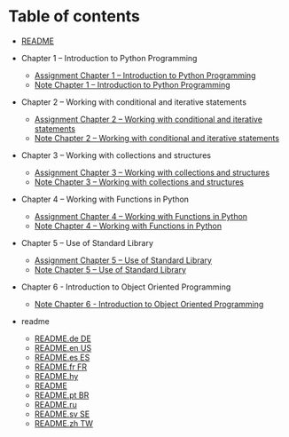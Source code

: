 # Table of contents

* [README](README.md)

* Chapter 1 – Introduction to Python Programming

  * [Assignment  Chapter 1 – Introduction to Python Programming](Chapter_1_–_Introduction_to_Python_Programming\Assignment__Chapter_1_–_Introduction_to_Python_Programming.md)
  * [Note  Chapter 1 – Introduction to Python Programming](Chapter_1_–_Introduction_to_Python_Programming\Note__Chapter_1_–_Introduction_to_Python_Programming.md)

* Chapter 2 – Working with conditional and iterative statements

  * [Assignment  Chapter 2 – Working with conditional and iterative statements](Chapter_2_–_Working_with_conditional_and_iterative_statements\Assignment__Chapter_2_–_Working_with_conditional_and_iterative_statements.md)
  * [Note  Chapter 2 – Working with conditional and iterative statements](Chapter_2_–_Working_with_conditional_and_iterative_statements\Note__Chapter_2_–_Working_with_conditional_and_iterative_statements.md)

* Chapter 3 – Working with collections and structures

  * [Assignment  Chapter 3 – Working with collections and structures](Chapter_3_–_Working_with_collections_and_structures\Assignment__Chapter_3_–_Working_with_collections_and_structures.md)
  * [Note  Chapter 3 – Working with collections and structures](Chapter_3_–_Working_with_collections_and_structures\Note__Chapter_3_–_Working_with_collections_and_structures.md)

* Chapter 4 – Working with Functions in Python

  * [Assignment  Chapter 4 – Working with Functions in Python](Chapter_4_–_Working_with_Functions_in_Python\Assignment__Chapter_4_–_Working_with_Functions_in_Python.md)
  * [Note  Chapter 4 – Working with Functions in Python ](Chapter_4_–_Working_with_Functions_in_Python\Note__Chapter_4_–_Working_with_Functions_in_Python_.md)

* Chapter 5 – Use of Standard Library

  * [Assignment  Chapter 5 – Use of Standard Library](Chapter_5_–_Use_of_Standard_Library\Assignment__Chapter_5_–_Use_of_Standard_Library.md)
  * [Note  Chapter 5 – Use of Standard Library](Chapter_5_–_Use_of_Standard_Library\Note__Chapter_5_–_Use_of_Standard_Library.md)

* Chapter 6 - Introduction to Object Oriented Programming

  * [Note  Chapter 6 - Introduction to Object Oriented Programming](Chapter_6_-_Introduction_to_Object_Oriented_Programming\Note__Chapter_6_-_Introduction_to_Object_Oriented_Programming.md)

* readme

  * [README.de DE](readme\README.de_DE.md)
  * [README.en US](readme\README.en_US.md)
  * [README.es ES](readme\README.es_ES.md)
  * [README.fr FR](readme\README.fr_FR.md)
  * [README.hy](readme\README.hy.md)
  * [README](readme\README.md)
  * [README.pt BR](readme\README.pt_BR.md)
  * [README.ru](readme\README.ru.md)
  * [README.sv SE](readme\README.sv_SE.md)
  * [README.zh TW](readme\README.zh_TW.md)

